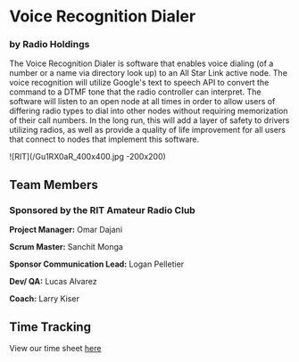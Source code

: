 # Voice Recognition Dialer
### by Radio Holdings


The Voice Recognition Dialer is software that enables voice dialing (of a number or a name via directory look up) to an All Star Link active node. The voice recognition will utilize Google's text to speech API to convert the command to a DTMF tone that the radio controller can interpret. The software will listen to an open node at all times in order to allow users of differing radio types to dial into other nodes without requiring memorization of their call numbers. In the long run, this will add a layer of safety to drivers utilizing radios, as well as provide a quality of life improvement for all users that connect to nodes that implement this software. 



![RIT](/Gu1RX0aR_400x400.jpg -200x200)
## Team Members
### Sponsored by the RIT Amateur Radio Club
**Project Manager:** Omar Dajani

**Scrum Master:** Sanchit Monga

**Sponsor Communication Lead:** Logan Pelletier

**Dev/ QA:** Lucas Alvarez

**Coach:** Larry Kiser

## Time Tracking
View our time sheet [here](https://docs.google.com/spreadsheets/d/1Lnqk32d_9xXP44gIEWcwzGW2nCSgJFBdRosEsH-NEek/edit?usp=sharing)


